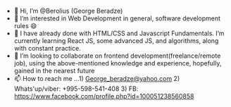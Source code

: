 - 👋 Hi, I’m @Berolius (George Beradze)
- 👀 I’m interested in Web Development in general, software development rules 😄
- 🌱 I have already done with HTML/CSS and Javascript Fundamentals. I’m currently learning React JS, some advanced JS, and algorithms, along with constant practice.
- 💞️ I’m looking to collaborate on frontend development(freelance/remote job), using the above-mentioned knowledge and experience, hopefully, gained in the nearest future 
- 📫 How to reach me ...1) George_beradze@yahoo.com   2) Whats'up/viber: +995-598-541-408 3) FB: https://www.facebook.com/profile.php?id=100051238560858

<!---
BBerolius/Berolius is a ✨ special ✨ repository because its `README.md` (this file) appears on your GitHub profile.
You can click the Preview link to take a look at your changes.
--->
